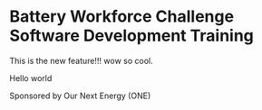 # Battery Workforce Challenge Software Development Training

This is the new feature!!! wow so cool.

Hello world


Sponsored by Our Next Energy (ONE)
